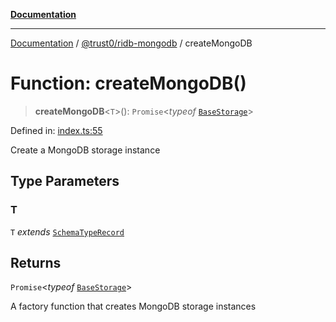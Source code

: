 [**Documentation**](../../../README.md)

***

[Documentation](../../../README.md) / [@trust0/ridb-mongodb](../README.md) / createMongoDB

# Function: createMongoDB()

> **createMongoDB**\<`T`\>(): `Promise`\<*typeof* [`BaseStorage`](https://github.com/trust0-project/RIDB/blob/main/docs/%40trust0/ridb-core/classes/BaseStorage.md)\>

Defined in: [index.ts:55](https://github.com/trust0-project/RIDB/blob/9786676f4132a55aaec34d1edb0da16200ab0eba/packages/ridb-mongodb/src/index.ts#L55)

Create a MongoDB storage instance

## Type Parameters

### T

`T` *extends* [`SchemaTypeRecord`](https://github.com/trust0-project/RIDB/blob/main/docs/%40trust0/ridb-core/type-aliases/SchemaTypeRecord.md)

## Returns

`Promise`\<*typeof* [`BaseStorage`](https://github.com/trust0-project/RIDB/blob/main/docs/%40trust0/ridb-core/classes/BaseStorage.md)\>

A factory function that creates MongoDB storage instances
